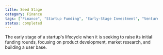 ```yaml
---
title: Seed Stage
category: Finance
tags: ["Finance", "Startup Funding", "Early-Stage Investment", "Venture Capital"]
status: completed
---
```

The early stage of a startup's lifecycle when it is seeking to raise its initial funding rounds, focusing on product development, market research, and building a user base.
